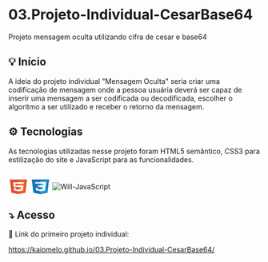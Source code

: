 # 03.Projeto-Individual-CesarBase64
 Projeto mensagem oculta utilizando cifra de cesar e base64

## 💡 Início 

A ideia do projeto individual "Mensagem Oculta" seria criar uma codificação de mensagem onde a pessoa usuária
deverá ser capaz de inserir uma mensagem a ser codificada
ou decodificada, escolher o algoritmo a ser utilizado e
receber o retorno da mensagem.


## ⚙ Tecnologias

As tecnologias utilizadas nesse projeto foram HTML5 semântico, CSS3 para estilização do site e JavaScript para as funcionalidades.
<div style="display: inline_block"><br>
<img align="center" alt="Will-HTML" height="30" width="40" src="https://raw.githubusercontent.com/devicons/devicon/master/icons/html5/html5-original.svg">
<img align="center" alt="Will-CSS" height="30" width="40" src="https://raw.githubusercontent.com/devicons/devicon/master/icons/css3/css3-original.svg">
<img align="center" alt="Will-JavaScript" height="30" width="40" src="https://cdn.jsdelivr.net/gh/devicons/devicon/icons/javascript/javascript-original.svg" 
</div><br>

## ⤵ Acesso

📌 Link do primeiro projeto individual:

https://kaiomelo.github.io/03.Projeto-Individual-CesarBase64/
